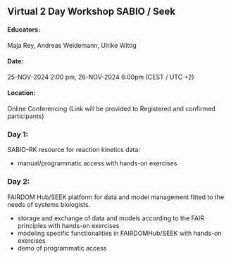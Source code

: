 ## Virtual 2 Day Workshop SABIO / Seek

#### Educators:
Maja Rey, Andreas Weidemann, Ulrike Wittig

#### Date:
25-NOV-2024 2:00 pm, 26-NOV-2024 6:00pm (CEST / UTC +2)

#### Location:
Online Conferencing (Link will be provided to Registered and confirmed participants)

### Day 1:
SABIO-RK resource for reaction kinetics data: 
 - manual/programmatic access with hands-on exercises

### Day 2:
FAIRDOM Hub/SEEK platform for data and model management fitted to the needs of systems biologists.
- storage and exchange of data and models according to the FAIR principles with hands-on exercises
- modeling specific functionalities in FAIRDOMHub/SEEK with hands-on exercises
- demo of programmatic access

